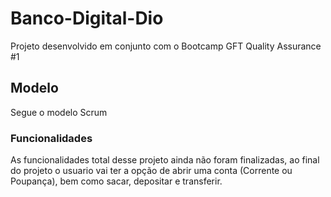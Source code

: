 # Banco-Digital-Dio

Projeto desenvolvido em conjunto com o Bootcamp GFT Quality Assurance #1

## Modelo

Segue o modelo Scrum 

### Funcionalidades

As funcionalidades total desse projeto ainda não foram finalizadas, ao final do projeto o usuario vai ter a opção de abrir uma conta (Corrente ou Poupança), bem como sacar, depositar e transferir. 

